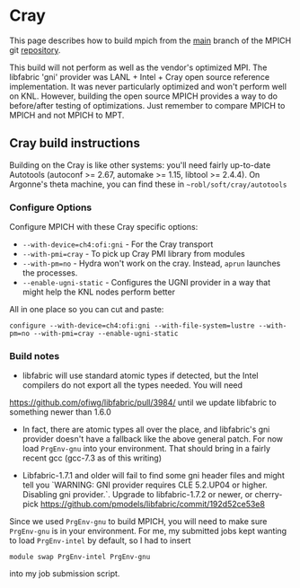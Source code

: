 # Cray

This page describes how to build mpich from the
[main](https://github.com/pmodels/mpich/tree/main)
branch of the MPICH git [repository](https://github.com/pmodels/mpich).

This build will not perform as well as the vendor's optimized MPI. The
libfabric 'gni' provider was LANL + Intel + Cray open source reference
implementation. It was never particularly optimized and won't perform
well on KNL. However, building the open source MPICH provides a way to
do before/after testing of optimizations. Just remember to compare MPICH
to MPICH and not MPICH to MPT.

## Cray build instructions

Building on the Cray is like other systems: you'll need fairly
up-to-date Autotools (autoconf \>= 2.67, automake \>= 1.15, libtool \>=
2.4.4). On Argonne's theta machine, you can find these in
`~robl/soft/cray/autotools`

### Configure Options

Configure MPICH with these Cray specific options:

  - `--with-device=ch4:ofi:gni` - For the Cray transport
  - `--with-pmi=cray` - To pick up Cray PMI library from modules
  - `--with-pm=no` - Hydra won't work on the cray. Instead, `aprun`
                     launches the processes.
  - `--enable-ugni-static` - Configures the UGNI provider in a way that
                             might help the KNL nodes perform better

All in one place so you can cut and paste:

```
configure --with-device=ch4:ofi:gni --with-file-system=lustre --with-pm=no --with-pmi=cray --enable-ugni-static
```

### Build notes

  - libfabric will use standard atomic types if detected, but the Intel
    compilers do not export all the types needed. You will need

<https://github.com/ofiwg/libfabric/pull/3984/> until we update
libfabric to something newer than 1.6.0

  - In fact, there are atomic types all over the place, and libfabric's
    gni provider doesn't have a fallback like the above general patch.
    For now load `PrgEnv-gnu` into your environment. That should bring
    in a fairly recent gcc (gcc-7.3 as of this writing)

  - Libfabric-1.7.1 and older will fail to find some gni header files
    and might tell you \`WARNING: GNI provider requires CLE 5.2.UP04 or
    higher. Disabling gni provider.\`. Upgrade to libfabric-1.7.2 or
    newer, or cherry-pick
    <https://github.com/pmodels/libfabric/commit/192d52ce53e8>

Since we used `PrgEnv-gnu` to build MPICH, you will need to make sure
`PrgEnv-gnu` is in your environment. For me, my submitted jobs kept
wanting to load `PrgEnv-intel` by default, so I had to insert

```
module swap PrgEnv-intel PrgEnv-gnu
```

into my job submission script.
